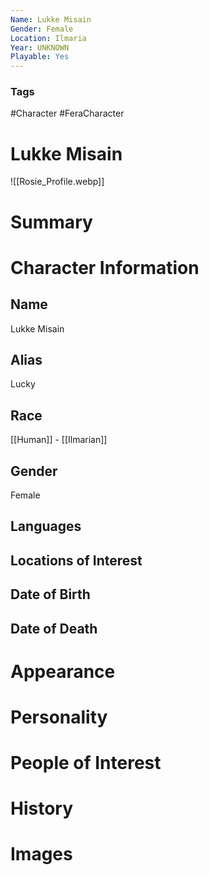 ```yaml
---
Name: Lukke Misain
Gender: Female
Location: Ilmaria
Year: UNKNOWN
Playable: Yes
---
```


### Tags
#Character #FeraCharacter 

# Lukke Misain
![[Rosie_Profile.webp]]

# Summary


# Character Information

## Name
Lukke Misain

## Alias
Lucky 

## Race
[[Human]] - [[Ilmarian]]

## Gender
Female

## Languages

## Locations of Interest

## Date of Birth

## Date of Death

# Appearance

# Personality

# People of Interest

# History

# Images
